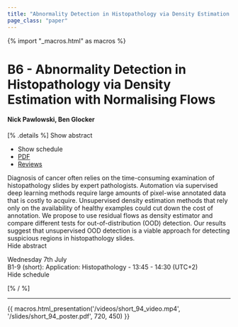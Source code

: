 ```yaml
---
title: "Abnormality Detection in Histopathology via Density Estimation with Normalising Flows"
page_class: "paper"
---
```


{% import "_macros.html" as macros %}

# B6 - Abnormality Detection in Histopathology via Density Estimation with Normalising Flows

#### Nick Pawlowski, Ben Glocker

[% .details %]
<a class="toggle_visibility" data-selector=".abstract" data-level="3">Show abstract</a>
- <a class="toggle_visibility" data-selector=".schedule" data-level="3">Show schedule</a>
- <a href="https://openreview.net/pdf?id=-j7vnPsPWys">PDF</a>
- <a href="https://openreview.net/forum?id=-j7vnPsPWys">Reviews</a>

<p>
    <span class="abstract">
        Diagnosis of cancer often relies on the time-consuming examination of histopathology slides by expert pathologists. Automation via supervised deep learning methods require large amounts of pixel-wise annotated data that is costly to acquire. Unsupervised density estimation methods that rely only on the availability of healthy examples could cut down the cost of annotation. We propose to use residual flows as density estimator and compare different tests for out-of-distribution (OOD) detection. Our results suggest that unsupervised OOD detection is a viable approach for detecting suspicious regions in histopathology slides.
        <br>
        <span class="actions"><a class="toggle_visibility" data-level="2">Hide abstract</a></span>
    </span>
</p>

<p>
    <span class="schedule">
         Wednesday 7th July<br>B1-9 (short): Application: Histopathology - 13:45 - 14:30 (UTC+2)
        <br>
        <span class="actions"><a class="toggle_visibility" data-level="2">Hide schedule</a></span>
    </span>
</p>

[% / %]


---

{{ macros.html_presentation('/videos/short_94_video.mp4', '/slides/short_94_poster.pdf', 720, 450) }}
